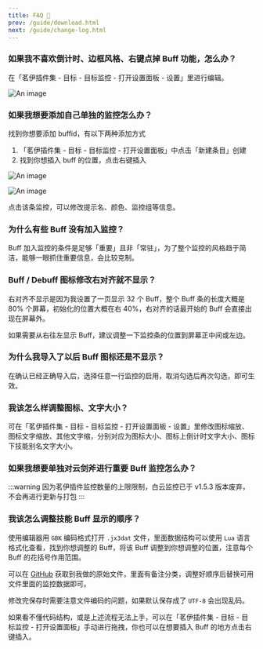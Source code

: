 ```yaml
---
title: FAQ 📄
prev: /guide/download.html
next: /guide/change-log.html
---
```


### 如果我不喜欢倒计时、边框风格、右键点掉 Buff 功能，怎么办？

在「茗伊插件集 - 目标 - 目标监控 - 打开设置面板 - 设置」里进行编辑。

![An image](https://gcore.jsdelivr.net/gh/dunhuixiao/LiyuTargetMon@docs/image/6.jpg)

### 如果我想要添加自己单独的监控怎么办？

找到你想要添加 buffid，有以下两种添加方式

1. 「茗伊插件集 - 目标 - 目标监控 - 打开设置面板」中点击「新建条目」创建
2. 找到你想插入 buff 的位置，点击右键插入

![An image](https://gcore.jsdelivr.net/gh/dunhuixiao/LiyuTargetMon@docs/image/7.jpg)

![An image](https://gcore.jsdelivr.net/gh/dunhuixiao/LiyuTargetMon@docs/image/9.jpg)

点击该条监控，可以修改提示名、颜色、监控组等信息。

### 为什么有些 Buff 没有加入监控？

Buff 加入监控的条件是足够「重要」且非「常驻」，为了整个监控的风格趋于简洁，能够一眼抓住重要信息，会比较克制。

### Buff / Debuff 图标修改右对齐就不显示？

右对齐不显示是因为我设置了一页显示 32 个 Buff，整个 Buff 条的长度大概是 80% 个屏幕，初始化的位置大概在右 40%，右对齐的话最开始的 Buff 会直接出现在屏幕外。

如果需要从右往左显示 Buff，建议调整一下监控条的位置到屏幕正中间或左边。

### 为什么我导入了以后 Buff 图标还是不显示？

在确认已经正确导入后，选择任意一行监控的启用，取消勾选后再次勾选，即可生效。

### 我该怎么样调整图标、文字大小？

可在「茗伊插件集 - 目标 - 目标监控 - 打开设置面板 - 设置」里修改图标缩放、图标文字缩放、其他文字缩，分别对应为图标大小、图标上倒计时文字大小、图标下技能别名文字大小。

### 如果我想要单独对云剑斧进行重要 Buff 监控怎么办？

:::warning
因为茗伊插件监控数量的上限限制，白云监控已于 v1.5.3 版本废弃，不会再进行更新与打包
:::

### 我该怎么调整技能 Buff 显示的顺序？

使用编辑器用 `GBK` 编码格式打开 `.jx3dat` 文件，里面数据结构可以使用 `Lua` 语言格式化查看，找到你想调整的 Buff，将该 Buff 调整到你想调整的位置，注意每个 Buff 的花括号作用范围。

可以在 [GitHub](https://github.com/dunhuixiao/LiyuTargetMon/tree/master/docs/.vuepress/public/targetmon/prioritylevel) 获取到我做的原始文件，里面有备注分类，调整好顺序后替换可用文件里面的监控数据即可。

修改完保存时需要注意文件编码的问题，如果默认保存成了 `UTF-8` 会出现乱码。

如果看不懂代码结构，或是上述流程无法上手，可以在「茗伊插件集 - 目标 - 目标监控 - 打开设置面板」手动进行拖拽，你也可以在想要插入 Buff 的地方点击右键插入。
